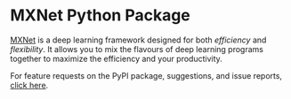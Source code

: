 MXNet Python Package
====================
[MXNet](http://mxnet.io) is a deep learning framework designed for both *efficiency* and *flexibility*.
It allows you to mix the flavours of deep learning programs together to maximize the efficiency and your productivity.

For feature requests on the PyPI package, suggestions, and issue reports, [click here](https://github.com/apache/incubator-mxnet/issues/8671).
